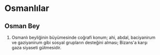 # Osmanlılar
## Osman Bey
1. Osmanlı beyliğinin büyümesinde coğrafi konum; ahi, abdal, baciyanirum ve gaziyanirum gibi sosyal grupların desteğini alması; Bizans'a karşı gaza siyaseti gütmesidir.
